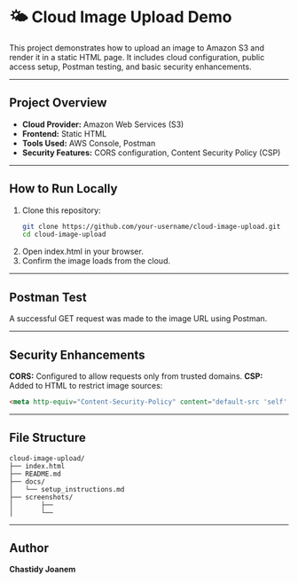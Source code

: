 # 🌤 Cloud Image Upload Demo

This project demonstrates how to upload an image to Amazon S3 and render it in a static HTML page. It includes cloud configuration, public access setup, Postman testing, and basic security enhancements.

---

## Project Overview

- **Cloud Provider:** Amazon Web Services (S3)
- **Frontend:** Static HTML
- **Tools Used:** AWS Console, Postman
- **Security Features:** CORS configuration, Content Security Policy (CSP)

---

## How to Run Locally

1. Clone this repository:
   ```bash
   git clone https://github.com/your-username/cloud-image-upload.git
   cd cloud-image-upload
   ```
2. Open index.html in your browser.
3. Confirm the image loads from the cloud.

---

## Postman Test

A successful GET request was made to the image URL using Postman.

---

## Security Enhancements

**CORS:** Configured to allow requests only from trusted domains.
**CSP:** Added to HTML to restrict image sources:
```html
<meta http-equiv="Content-Security-Policy" content="default-src 'self'; img-src https://your-bucket-name.s3.amazonaws.com;">
```

---

## File Structure

```code
cloud-image-upload/
├── index.html
├── README.md
├── docs/
│   └── setup_instructions.md
├── screenshots/
│       ├── 
│       └── 
```

---

## Author

**Chastidy Joanem**
